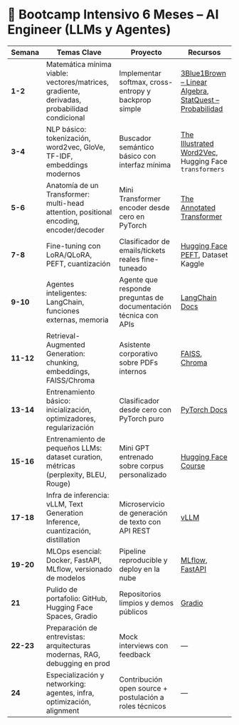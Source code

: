 # 📅 Bootcamp Intensivo 6 Meses – AI Engineer (LLMs y Agentes)

| Semana    | Temas Clave                                                                                 | Proyecto                                                        | Recursos                                                                                                                                             |
| --------- | ------------------------------------------------------------------------------------------- | --------------------------------------------------------------- | ---------------------------------------------------------------------------------------------------------------------------------------------------- |
| **1-2**   | Matemática mínima viable: vectores/matrices, gradiente, derivadas, probabilidad condicional | Implementar softmax, cross-entropy y backprop simple            | [3Blue1Brown – Linear Algebra](https://www.youtube.com/watch?v=fNk_zzaMoSs), [StatQuest – Probabilidad](https://www.youtube.com/watch?v=HZGCoVF3YvM) |
| **3-4**   | NLP básico: tokenización, word2vec, GloVe, TF-IDF, embeddings modernos                      | Buscador semántico básico con interfaz mínima                   | [The Illustrated Word2Vec](https://jalammar.github.io/illustrated-word2vec/), Hugging Face `transformers`                                            |
| **5-6**   | Anatomía de un Transformer: multi-head attention, positional encoding, encoder/decoder      | Mini Transformer encoder desde cero en PyTorch                  | [The Annotated Transformer](https://nlp.seas.harvard.edu/2018/04/03/attention.html)                                                                  |
| **7-8**   | Fine-tuning con LoRA/QLoRA, PEFT, cuantización                                              | Clasificador de emails/tickets reales fine-tuneado              | [Hugging Face PEFT](https://github.com/huggingface/peft), Dataset Kaggle                                                                             |
| **9-10**  | Agentes inteligentes: LangChain, funciones externas, memoria                                | Agente que responde preguntas de documentación técnica con APIs | [LangChain Docs](https://python.langchain.com)                                                                                                       |
| **11-12** | Retrieval-Augmented Generation: chunking, embeddings, FAISS/Chroma                          | Asistente corporativo sobre PDFs internos                       | [FAISS](https://github.com/facebookresearch/faiss), [Chroma](https://docs.trychroma.com)                                                             |
| **13-14** | Entrenamiento básico: inicialización, optimizadores, regularización                         | Clasificador desde cero con PyTorch puro                        | [PyTorch Docs](https://pytorch.org/docs/stable/index.html)                                                                                           |
| **15-16** | Entrenamiento de pequeños LLMs: dataset curation, métricas (perplexity, BLEU, Rouge)        | Mini GPT entrenado sobre corpus personalizado                   | [Hugging Face Course](https://huggingface.co/course)                                                                                                 |
| **17-18** | Infra de inferencia: vLLM, Text Generation Inference, cuantización, distillation            | Microservicio de generación de texto con API REST               | [vLLM](https://github.com/vllm-project/vllm)                                                                                                         |
| **19-20** | MLOps esencial: Docker, FastAPI, MLflow, versionado de modelos                              | Pipeline reproducible y deploy en la nube                       | [MLflow](https://mlflow.org), [FastAPI](https://fastapi.tiangolo.com)                                                                                |
| **21**    | Pulido de portafolio: GitHub, Hugging Face Spaces, Gradio                                   | Repositorios limpios y demos públicos                           | [Gradio](https://www.gradio.app)                                                                                                                     |
| **22-23** | Preparación de entrevistas: arquitecturas modernas, RAG, debugging en prod                  | Mock interviews con feedback                                    | —                                                                                                                                                    |
| **24**    | Especialización y networking: agentes, infra, optimización, alignment                       | Contribución open source + postulación a roles técnicos         | —                                                                                                                                                    |
